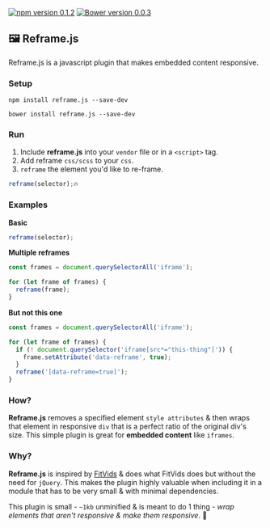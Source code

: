 [![npm version 0.1.2](https://badge.fury.io/js/reframe.js.svg)](https://badge.fury.io/js/reframe.js)
[![Bower version 0.0.3](https://badge.fury.io/bo/reframe.js.svg)](https://badge.fury.io/bo/reframe.js)

## 🖼 Reframe.js

Reframe.js is a javascript plugin that makes embedded content responsive.

### Setup

```terminal
npm install reframe.js --save-dev
```

```terminal
bower install reframe.js --save-dev
```

### Run

1. Include **reframe.js** into your `vendor` file or in a `<script>` tag.
2. Add reframe `css/scss`  to your `css`.
3. `reframe` the element you'd like to re-frame. 

```javascript
reframe(selector);🔥
```

### Examples

**Basic**
```javascript
reframe(selector);
```

**Multiple reframes**
```javascript
const frames = document.querySelectorAll('iframe');

for (let frame of frames) {
  reframe(frame);
}
```

**But not this one**
```javascript
const frames = document.querySelectorAll('iframe');

for (let frame of frames) {
  if (! document.querySelector('iframe[src*="this-thing"]')) {
    frame.setAttribute('data-reframe', true);
  }
  reframe('[data-reframe=true]');
}
```

### How?

**Reframe.js** removes a specified element `style attributes` & then wraps that element in responsive `div` that is a perfect ratio of the original div's size. This simple plugin is great for **embedded content** like `iframes`.

### Why?

**Reframe.js** is inspired by [FitVids](https://github.com/davatron5000/FitVids.js) & does what FitVids does but without the need for `jQuery`. This makes the plugin highly valuable when including it in a module that has to be very small & with minimal dependencies. 

This plugin is small - `~1kb` unminified & is meant to do 1 thing - _wrap elements that aren't responsive & make them responsive_. 💪

